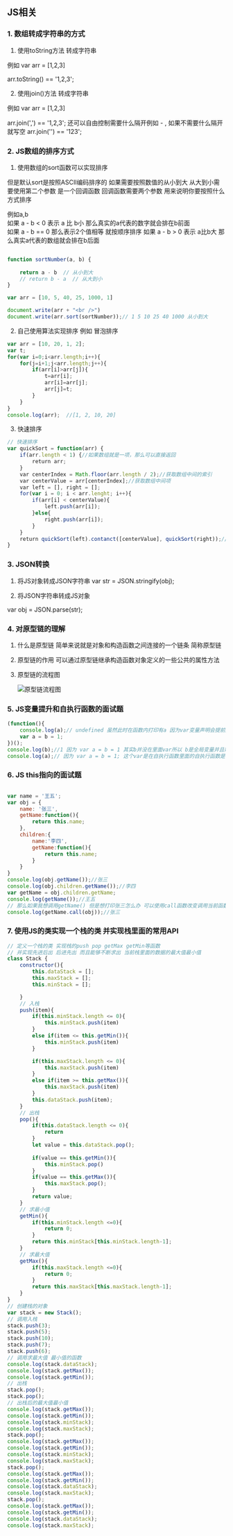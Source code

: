 ## JS相关

### 1. 数组转成字符串的方式

1. 使用toString方法 转成字符串

例如 var arr = [1,2,3]

arr.toString() ==  '1,2,3';

2. 使用join()方法 转成字符串

例如 var arr = [1,2,3]

arr.join(',') ==  '1,2,3';
还可以自由控制需要什么隔开例如 - , 如果不需要什么隔开就写空
arr.join('') ==  '123';

### 2. JS数组的排序方式

1. 使用数组的sort函数可以实现排序

但是默认sort是按照ASCII编码排序的
如果需要按照数值的从小到大 从大到小需要使用第二个参数 是一个回调函数 回调函数需要两个参数 用来说明你要按照什么方式排序

例如a,b  
如果 a - b < 0 表示 a 比 b小 那么真实的a代表的数字就会排在b前面    
如果 a - b == 0 那么表示2个值相等 就按顺序排序
如果 a - b > 0 表示 a比b大 那么真实a代表的数组就会排在b后面

```js

function sortNumber(a, b) {
           
    return a - b  // 从小到大
    // return b - a  // 从大到小
}

var arr = [10, 5, 40, 25, 1000, 1]

document.write(arr + "<br />")
document.write(arr.sort(sortNumber));// 1 5 10 25 40 1000 从小到大
```

2. 自己使用算法实现排序 例如 冒泡排序

```js
var arr = [10, 20, 1, 2];
var t;
for(var i=0;i<arr.length;i++){
    for(j=i+1;j<arr.length;j++){
        if(arr[i]>arr[j]){
            t=arr[i];
            arr[i]=arr[j];
            arr[j]=t;
        }
    }
}
console.log(arr);  //[1, 2, 10, 20]
```

3. 快速排序

```js
// 快速排序
var quickSort = function(arr) {
    if(arr.length < 1) {//如果数组就是一项，那么可以直接返回
        return arr;
    }
    var centerIndex = Math.floor(arr.length / 2);//获取数组中间的索引
    var centerValue = arr[centerIndex];//获取数组中间项
    var left = [], right = [];
    for(var i = 0; i < arr.lenght; i++){
        if(arr[i] < centerValue){
            left.push(arr[i]);
        }else{
            right.push(arr[i]);
        }
    }
    return quickSort(left).contanct([centerValue], quickSort(right));//递归调用
}
```

### 3. JSON转换

1. 将JS对象转成JSON字符串
var str = JSON.stringify(obj);

2. 将JSON字符串转成JS对象

var obj = JSON.parse(str); 


### 4. 对原型链的理解

1. 什么是原型链
    简单来说就是对象和构造函数之间连接的一个链条 简称原型链
2. 原型链的作用
    可以通过原型链继承构造函数对象定义的一些公共的属性方法
3. 原型链的流程图

    ![原型链流程图](./原型链流程图.png)

### 5. JS变量提升和自执行函数的面试题

```js
(function(){
    console.log(a);// undefined 虽然此时在函数内打印有a 因为var变量声明会提前所以不会报错 但是赋值不会提前所以a没有值是 undefined
    var a = b = 1;        
})();        
console.log(b);//1 因为 var a = b = 1 其实b并没在里面var所以 b是全局变量并且赋值为了1所以是1
console.log(a);// 因为 var a = b = 1; 这个var是在自执行函数里面的自执行函数是一个函数作用域 所以var a是函数内的局部变量所以外界拿不到 即是报错  a is not defined
```

### 6. JS this指向的面试题

```js

var name = '王五';
var obj = {
    name: '张三',
    getName:function(){
        return this.name;
    },
    children:{
        name:'李四',
        getName:function(){
            return this.name;
        }
    }
}    
console.log(obj.getName());//张三
console.log(obj.children.getName());//李四
var getName = obj.children.getName;
console.log(getName());//王五
// 那么如果我想调用getName() 但是想打印张三怎么办 可以使用call函数改变调用当前函数的this指针
console.log(getName.call(obj));//张三
```

### 7. 使用JS的类实现一个栈的类 并实现栈里面的常用API

```js
// 定义一个栈的类 实现栈的push pop getMax getMin等函数 
// 并实现先进后出 后进先出 而且能够不断求出 当前栈里面的数据的最大值最小值
class Stack {
    constructor(){
        this.dataStack = [];
        this.maxStack = [];
        this.minStack = [];

    }
    // 入栈
    push(item){
        if(this.minStack.length <= 0){
            this.minStack.push(item)
        }
        else if(item <= this.getMin()){
            this.minStack.push(item)
        }

        if(this.maxStack.length <= 0){
            this.maxStack.push(item)
        }
        else if(item >= this.getMax()){
            this.maxStack.push(item)
        }
        this.dataStack.push(item);                
    }
    // 出栈
    pop(){
        if(this.dataStack.length <= 0){
            return 
        }
        let value = this.dataStack.pop();
        
        if(value == this.getMin()){
            this.minStack.pop()
        }
        if(value == this.getMax()){
            this.maxStack.pop();
        }
        return value;
    }
    // 求最小值
    getMin(){               
        if(this.minStack.length <=0){
            return 0;
        }
        return this.minStack[this.minStack.length-1];
    }
    // 求最大值
    getMax(){             
        if(this.maxStack.length <=0){
            return 0;
        }                
        return this.maxStack[this.maxStack.length-1];
    }
}    
// 创建栈的对象
var stack = new Stack();
// 调用入栈
stack.push(3);
stack.push(5);
stack.push(10);
stack.push(7);
stack.push(6);
// 调用求最大值 最小值的函数
console.log(stack.dataStack);       
console.log(stack.getMax());
console.log(stack.getMin());
// 出栈
stack.pop();
stack.pop();
// 出栈后的最大值最小值
console.log(stack.getMax());
console.log(stack.getMin());
console.log(stack.minStack);
console.log(stack.maxStack);
stack.pop();
console.log(stack.getMax());
console.log(stack.getMin());
console.log(stack.minStack);
console.log(stack.maxStack);
stack.pop();
console.log(stack.getMax());
console.log(stack.getMin());
console.log(stack.dataStack);
console.log(stack.maxStack);
stack.pop();
console.log(stack.getMax());
console.log(stack.getMin());
console.log(stack.dataStack);
console.log(stack.maxStack);
```
